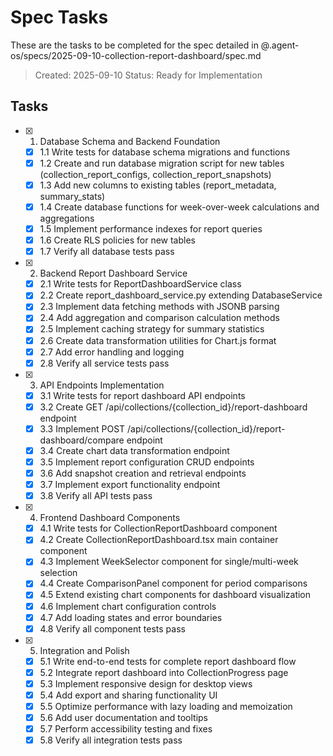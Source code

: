 # Spec Tasks

These are the tasks to be completed for the spec detailed in @.agent-os/specs/2025-09-10-collection-report-dashboard/spec.md

> Created: 2025-09-10
> Status: Ready for Implementation

## Tasks

- [x] 1. Database Schema and Backend Foundation
  - [x] 1.1 Write tests for database schema migrations and functions
  - [x] 1.2 Create and run database migration script for new tables (collection_report_configs, collection_report_snapshots)
  - [x] 1.3 Add new columns to existing tables (report_metadata, summary_stats)
  - [x] 1.4 Create database functions for week-over-week calculations and aggregations
  - [x] 1.5 Implement performance indexes for report queries
  - [x] 1.6 Create RLS policies for new tables
  - [x] 1.7 Verify all database tests pass

- [x] 2. Backend Report Dashboard Service
  - [x] 2.1 Write tests for ReportDashboardService class
  - [x] 2.2 Create report_dashboard_service.py extending DatabaseService
  - [x] 2.3 Implement data fetching methods with JSONB parsing
  - [x] 2.4 Add aggregation and comparison calculation methods
  - [x] 2.5 Implement caching strategy for summary statistics
  - [x] 2.6 Create data transformation utilities for Chart.js format
  - [x] 2.7 Add error handling and logging
  - [x] 2.8 Verify all service tests pass

- [x] 3. API Endpoints Implementation
  - [x] 3.1 Write tests for report dashboard API endpoints
  - [x] 3.2 Create GET /api/collections/{collection_id}/report-dashboard endpoint
  - [x] 3.3 Implement POST /api/collections/{collection_id}/report-dashboard/compare endpoint
  - [x] 3.4 Create chart data transformation endpoint
  - [x] 3.5 Implement report configuration CRUD endpoints
  - [x] 3.6 Add snapshot creation and retrieval endpoints
  - [x] 3.7 Implement export functionality endpoint
  - [x] 3.8 Verify all API tests pass

- [x] 4. Frontend Dashboard Components
  - [x] 4.1 Write tests for CollectionReportDashboard component
  - [x] 4.2 Create CollectionReportDashboard.tsx main container component
  - [x] 4.3 Implement WeekSelector component for single/multi-week selection
  - [x] 4.4 Create ComparisonPanel component for period comparisons
  - [x] 4.5 Extend existing chart components for dashboard visualization
  - [x] 4.6 Implement chart configuration controls
  - [x] 4.7 Add loading states and error boundaries
  - [x] 4.8 Verify all component tests pass

- [x] 5. Integration and Polish
  - [x] 5.1 Write end-to-end tests for complete report dashboard flow
  - [x] 5.2 Integrate report dashboard into CollectionProgress page
  - [x] 5.3 Implement responsive design for desktop views
  - [x] 5.4 Add export and sharing functionality UI
  - [x] 5.5 Optimize performance with lazy loading and memoization
  - [x] 5.6 Add user documentation and tooltips
  - [x] 5.7 Perform accessibility testing and fixes
  - [x] 5.8 Verify all integration tests pass